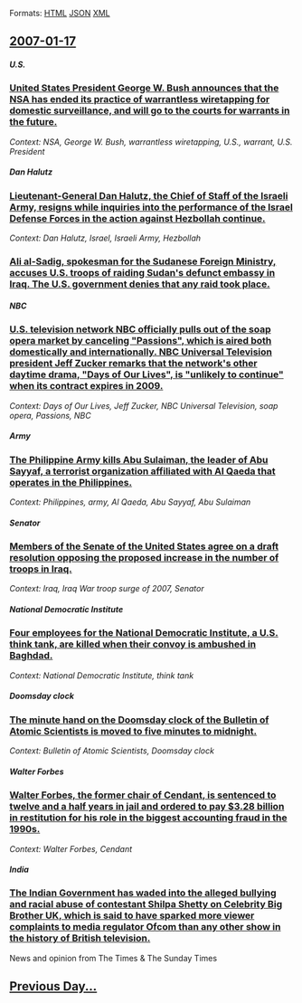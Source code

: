 
Formats: [HTML](2007/01/17/index.html)  [JSON](2007/01/17/index.json)  [XML](2007/01/17/index.xml)  

## [2007-01-17](/news/2007/01/17/index.md)

##### U.S.
### [ United States President George W. Bush announces that the NSA has ended its practice of warrantless wiretapping for domestic surveillance, and will go to the courts for warrants in the future. ](/news/2007/01/17/united-states-president-george-w-bush-announces-that-the-nsa-has-ended-its-practice-of-warrantless-wiretapping-for-domestic-surveillance.md)
_Context: NSA, George W. Bush, warrantless wiretapping, U.S., warrant, U.S. President_

##### Dan Halutz
### [ Lieutenant-General Dan Halutz, the Chief of Staff of the Israeli Army, resigns while inquiries into the performance of the Israel Defense Forces in the action against Hezbollah continue. ](/news/2007/01/17/lieutenant-general-dan-halutz-the-chief-of-staff-of-the-israeli-army-resigns-while-inquiries-into-the-performance-of-the-israel-defense-f.md)
_Context: Dan Halutz, Israel, Israeli Army, Hezbollah_

##### 
### [ Ali al-Sadig, spokesman for the Sudanese Foreign Ministry, accuses U.S. troops of raiding Sudan's defunct embassy in Iraq. The U.S. government denies that any raid took place. ](/news/2007/01/17/ali-al-sadig-spokesman-for-the-sudanese-foreign-ministry-accuses-u-s-troops-of-raiding-sudan-s-defunct-embassy-in-iraq-the-u-s-governm.md)
##### NBC
### [ U.S. television network NBC officially pulls out of the soap opera market by canceling "Passions", which is aired both domestically and internationally. NBC Universal Television president Jeff Zucker remarks that the network's other daytime drama, "Days of Our Lives", is "unlikely to continue" when its contract expires in 2009. ](/news/2007/01/17/u-s-television-network-nbc-officially-pulls-out-of-the-soap-opera-market-by-canceling-passions-which-is-aired-both-domestically-and-int.md)
_Context: Days of Our Lives, Jeff Zucker, NBC Universal Television, soap opera, Passions, NBC_

##### Army
### [ The Philippine Army kills Abu Sulaiman, the leader of Abu Sayyaf, a terrorist organization affiliated with Al Qaeda that operates in the Philippines. ](/news/2007/01/17/the-philippine-army-kills-abu-sulaiman-the-leader-of-abu-sayyaf-a-terrorist-organization-affiliated-with-al-qaeda-that-operates-in-the-ph.md)
_Context: Philippines, army, Al Qaeda, Abu Sayyaf, Abu Sulaiman_

##### Senator
### [ Members of the Senate of the United States agree on a draft resolution opposing the proposed increase in the number of troops in Iraq. ](/news/2007/01/17/members-of-the-senate-of-the-united-states-agree-on-a-draft-resolution-opposing-the-proposed-increase-in-the-number-of-troops-in-iraq.md)
_Context: Iraq, Iraq War troop surge of 2007, Senator_

##### National Democratic Institute
### [ Four employees for the National Democratic Institute, a U.S. think tank, are killed when their convoy is ambushed in Baghdad. ](/news/2007/01/17/four-employees-for-the-national-democratic-institute-a-u-s-think-tank-are-killed-when-their-convoy-is-ambushed-in-baghdad.md)
_Context: National Democratic Institute, think tank_

##### Doomsday clock
### [ The minute hand on the Doomsday clock of the Bulletin of Atomic Scientists is moved to five minutes to midnight. ](/news/2007/01/17/the-minute-hand-on-the-doomsday-clock-of-the-bulletin-of-atomic-scientists-is-moved-to-five-minutes-to-midnight.md)
_Context: Bulletin of Atomic Scientists, Doomsday clock_

##### Walter Forbes
### [ Walter Forbes, the former chair of Cendant, is sentenced to twelve and a half years in jail and ordered to pay $3.28 billion in restitution for his role in the biggest accounting fraud in the 1990s. ](/news/2007/01/17/walter-forbes-the-former-chair-of-cendant-is-sentenced-to-twelve-and-a-half-years-in-jail-and-ordered-to-pay-3-28-billion-in-restitution.md)
_Context: Walter Forbes, Cendant_

##### India
### [ The Indian Government has waded into the alleged bullying and racial abuse of contestant Shilpa Shetty on Celebrity Big Brother UK, which is said to have sparked more viewer complaints to media regulator Ofcom than any other show in the history of British television. ](/news/2007/01/17/the-indian-government-has-waded-into-the-alleged-bullying-and-racial-abuse-of-contestant-shilpa-shetty-on-celebrity-big-brother-uk-which-i.md)
News and opinion from The Times &amp; The Sunday Times

## [Previous Day...](/news/2007/01/16/index.md)

